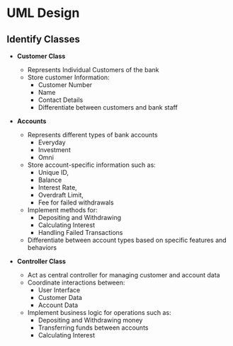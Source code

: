 # UML Design

## Identify Classes

- **Customer Class**
  - Represents Individual Customers of the bank
  - Store customer Information:
    - Customer Number
    - Name
    - Contact Details
    - Differentiate between customers and bank staff

- **Accounts**
  - Represents different types of bank accounts
    - Everyday
    - Investment
    - Omni
  - Store account-specific information such as:
    - Unique ID,
    - Balance
    - Interest Rate,
    - Overdraft Limit,
    - Fee for failed withdrawals
  - Implement methods for:
    - Depositing and Withdrawing
    - Calculating Interest
    - Handling Failed Transactions
  - Differentiate between account types based on specific features and behaviors

- **Controller Class**
  - Act as central controller for managing customer and account data
  - Coordinate interactions between:
    - User Interface
    - Customer Data
    - Account Data
  - Implement business logic for operations such as:
    - Depositing and Withdrawing money
    - Transferring funds between accounts
    - Calculating Interest

  
